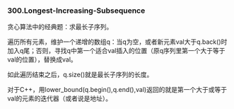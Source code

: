 ### 300.Longest-Increasing-Subsequence
贪心算法中的经典题：求最长子序列。

遍历所有元素，维护一个递增的数组q：当q为空，或者新元素val大于q.back()时加入q尾；否则，寻找q中第一个适合val插入的位置（原q序列里第一个大于等于val的位置），替换成val。 

如此遍历结束之后，q.size()就是最长子序列的长度。

对于C++，用lower_bound(q.begin(),q.end(),val)返回的就是第一个大于或等于val的元素的迭代器（或者说是地址）。
